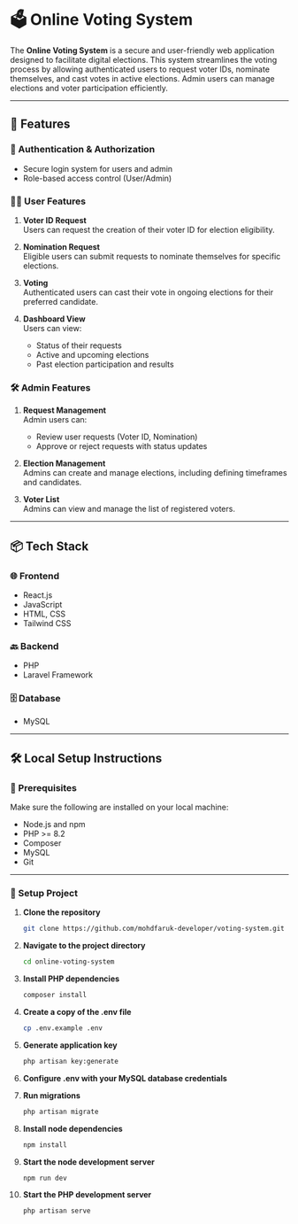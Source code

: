 # 🗳️ Online Voting System

The **Online Voting System** is a secure and user-friendly web application designed to facilitate digital elections. This system streamlines the voting process by allowing authenticated users to request voter IDs, nominate themselves, and cast votes in active elections. Admin users can manage elections and voter participation efficiently.

---

## 🚀 Features

### 🔐 Authentication & Authorization
- Secure login system for users and admin
- Role-based access control (User/Admin)

### 🙋‍♂️ User Features
1. **Voter ID Request**  
   Users can request the creation of their voter ID for election eligibility.

2. **Nomination Request**  
   Eligible users can submit requests to nominate themselves for specific elections.

3. **Voting**  
   Authenticated users can cast their vote in ongoing elections for their preferred candidate.

4. **Dashboard View**  
   Users can view:
   - Status of their requests
   - Active and upcoming elections
   - Past election participation and results

### 🛠️ Admin Features
1. **Request Management**  
   Admin users can:
   - Review user requests (Voter ID, Nomination)
   - Approve or reject requests with status updates

2. **Election Management**  
   Admins can create and manage elections, including defining timeframes and candidates.

3. **Voter List**  
   Admins can view and manage the list of registered voters.

---

## 📦 Tech Stack

### 🌐 Frontend
- React.js
- JavaScript
- HTML, CSS
- Tailwind CSS

### 🔙 Backend
- PHP
- Laravel Framework

### 🗄️ Database
- MySQL

---

## 🛠️ Local Setup Instructions

### 🔧 Prerequisites

Make sure the following are installed on your local machine:

- Node.js and npm
- PHP >= 8.2
- Composer
- MySQL
- Git

---

### 🔹 Setup Project

1. **Clone the repository**
   ```bash
   git clone https://github.com/mohdfaruk-developer/voting-system.git

2. **Navigate to the project directory**
   ```bash
   cd online-voting-system

3. **Install PHP dependencies**
   ```bash
   composer install

4. **Create a copy of the .env file**
   ```bash
   cp .env.example .env

5. **Generate application key**
    ```bash
    php artisan key:generate

6. **Configure .env with your MySQL database credentials**

7. **Run migrations**
    ```bash
    php artisan migrate

8. **Install node dependencies**
    ```bash
    npm install

9. **Start the node development server**
    ```bash
    npm run dev

8. **Start the PHP development server**
    ```bash
    php artisan serve
